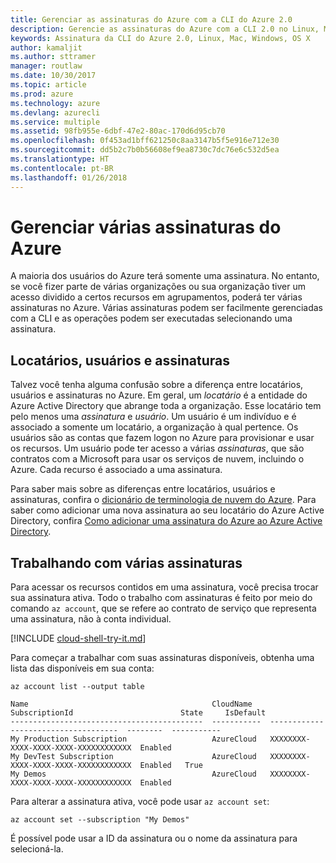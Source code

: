 ```yaml
---
title: Gerenciar as assinaturas do Azure com a CLI do Azure 2.0
description: Gerencie as assinaturas do Azure com a CLI 2.0 no Linux, Mac ou Windows.
keywords: Assinatura da CLI do Azure 2.0, Linux, Mac, Windows, OS X
author: kamaljit
ms.author: sttramer
manager: routlaw
ms.date: 10/30/2017
ms.topic: article
ms.prod: azure
ms.technology: azure
ms.devlang: azurecli
ms.service: multiple
ms.assetid: 98fb955e-6dbf-47e2-80ac-170d6d95cb70
ms.openlocfilehash: 0f453ad1bff621250c8aa3147b5f5e916e712e30
ms.sourcegitcommit: dd5b2c7b0b56608ef9ea8730c7dc76e6c532d5ea
ms.translationtype: HT
ms.contentlocale: pt-BR
ms.lasthandoff: 01/26/2018
---
```

# <a name="manage-multiple-azure-subscriptions"></a>Gerenciar várias assinaturas do Azure

A maioria dos usuários do Azure terá somente uma assinatura. No entanto, se você fizer parte de várias organizações ou sua organização tiver um acesso dividido a certos recursos em agrupamentos, poderá ter várias assinaturas no Azure. Várias assinaturas podem ser facilmente gerenciadas com a CLI e as operações podem ser executadas selecionando uma assinatura.

## <a name="tenants-users-and-subscriptions"></a>Locatários, usuários e assinaturas

Talvez você tenha alguma confusão sobre a diferença entre locatários, usuários e assinaturas no Azure. Em geral, um _locatário_ é a entidade do Azure Active Directory que abrange toda a organização. Esse locatário tem pelo menos uma _assinatura_ e _usuário_. Um usuário é um indivíduo e é associado a somente um locatário, a organização à qual pertence. Os usuários são as contas que fazem logon no Azure para provisionar e usar os recursos. Um usuário pode ter acesso a várias _assinaturas_, que são contratos com a Microsoft para usar os serviços de nuvem, incluindo o Azure. Cada recurso é associado a uma assinatura.

Para saber mais sobre as diferenças entre locatários, usuários e assinaturas, confira o [dicionário de terminologia de nuvem do Azure](/azure/azure-glossary-cloud-terminology).
Para saber como adicionar uma nova assinatura ao seu locatário do Azure Active Directory, confira [Como adicionar uma assinatura do Azure ao Azure Active Directory](/azure/active-directory/active-directory-how-subscriptions-associated-directory).

## <a name="working-with-multiple-subscriptions"></a>Trabalhando com várias assinaturas

Para acessar os recursos contidos em uma assinatura, você precisa trocar sua assinatura ativa. Todo o trabalho com assinaturas é feito por meio do comando `az account`, que se refere ao contrato de serviço que representa uma assinatura, não à conta individual.

[!INCLUDE [cloud-shell-try-it.md](includes/cloud-shell-try-it.md)]

Para começar a trabalhar com suas assinaturas disponíveis, obtenha uma lista das disponíveis em sua conta:

```azurecli-interactive
az account list --output table
```

```Output
Name                                         CloudName    SubscriptionId                        State     IsDefault
-------------------------------------------  -----------  ------------------------------------  --------  -----------
My Production Subscription                   AzureCloud   XXXXXXXX-XXXX-XXXX-XXXX-XXXXXXXXXXXX  Enabled
My DevTest Subscription                      AzureCloud   XXXXXXXX-XXXX-XXXX-XXXX-XXXXXXXXXXXX  Enabled   True
My Demos                                     AzureCloud   XXXXXXXX-XXXX-XXXX-XXXX-XXXXXXXXXXXX  Enabled
```

Para alterar a assinatura ativa, você pode usar `az account set`:

```azurecli-interactive
az account set --subscription "My Demos"
```

É possível pode usar a ID da assinatura ou o nome da assinatura para selecioná-la.
